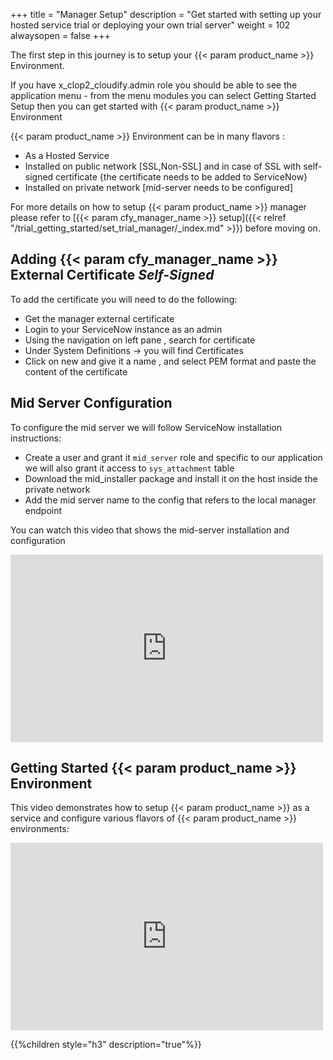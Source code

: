 +++
title = "Manager Setup"
description = "Get started with setting up your hosted service trial or deploying your own trial server"
weight = 102
alwaysopen = false
+++

The first step in this journey is to setup your {{< param product_name >}} Environment.

If you have x_clop2_cloudify.admin role you should be able to see the application menu - from the menu modules you can select Getting Started Setup then you can get started with {{< param product_name >}} Environment

{{< param product_name >}} Environment can be in many flavors :

* As a Hosted Service
* Installed on public network [SSL,Non-SSL] and in case of SSL with self-signed certificate
  {the certificate needs to be added to ServiceNow}
* Installed on private network [mid-server needs to be configured]

For more details on how to setup {{< param product_name >}} manager please refer to [{{< param cfy_manager_name >}} setup]({{< relref "/trial_getting_started/set_trial_manager/_index.md" >}}) before moving on.


## Adding {{< param cfy_manager_name >}} External Certificate *Self-Signed*

To add the certificate you will need to do the following:

* Get the manager external certificate
* Login to your ServiceNow instance as an admin
* Using the navigation on left pane , search for certificate
* Under System Definitions -> you will find Certificates
* Click on new and give it a name , and select PEM format and paste the content of the certificate


## Mid Server Configuration

To configure the mid server we will follow ServiceNow installation instructions:

* Create a user and grant it `mid_server` role and specific to our application we will also grant it access to `sys_attachment` table
* Download the mid_installer package and install it on the host inside the private network
* Add the mid server name to the config that refers to the local manager endpoint

You can watch this video that shows the mid-server installation and configuration

<iframe src="https://player.vimeo.com/video/672061772" width="500" height="300" frameborder="0" allow="autoplay; fullscreen" allowfullscreen></iframe>


## Getting Started {{< param product_name >}} Environment

This video demonstrates how to setup {{< param product_name >}} as a service and configure various flavors of {{< param product_name >}} environments:

<iframe src="https://player.vimeo.com/video/664376837" width="500" height="300" frameborder="0" allow="autoplay; fullscreen" allowfullscreen></iframe>

{{%children style="h3" description="true"%}}
